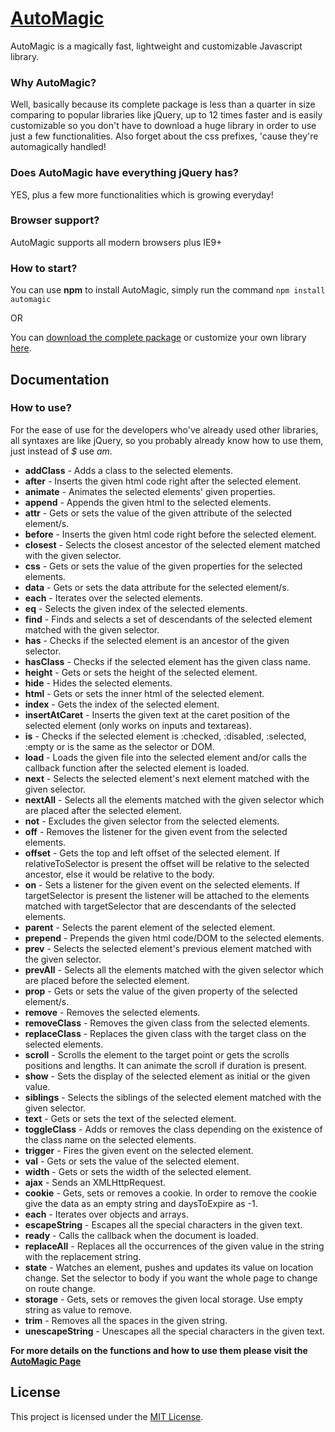 # [AutoMagic](http://a-jafari.com/Projects/AutoMagic)

AutoMagic is a magically fast, lightweight and customizable Javascript library.

### Why AutoMagic?

Well, basically because its complete package is less than a quarter in size comparing to popular libraries like jQuery, up to 12 times faster and is easily customizable so you don't have to download a huge library in order to use just a few functionalities. Also forget about the css prefixes, 'cause they're automagically handled!

### Does AutoMagic have everything jQuery has?

YES, plus a few more functionalities which is growing everyday!

### Browser support?

AutoMagic supports all modern browsers plus IE9+

### How to start?

You can use **npm** to install AutoMagic, simply run the command `npm install automagic`

OR

You can [download the complete package](http://a-jafari.com/Files/AutoMagic.zip) or customize your own library [here](http://a-jafari.com/Projects/AutoMagic).

## Documentation

### How to use?

For the ease of use for the developers who've already used other libraries, all syntaxes are like jQuery, so you probably already know how to use them, just instead of *$* use *am*.

* **addClass** - Adds a class to the selected elements.
* **after** - Inserts the given html code right after the selected element.
* **animate** - Animates the selected elements' given properties.
* **append** - Appends the given html to the selected elements.
* **attr** - Gets or sets the value of the given attribute of the selected element/s.
* **before** - Inserts the given html code right before the selected element.
* **closest** - Selects the closest ancestor of the selected element matched with the given selector. 
* **css** - Gets or sets the value of the given properties for the selected elements.
* **data** - Gets or sets the data attribute for the selected element/s.
* **each** - Iterates over the selected elements.
* **eq** - Selects the given index of the selected elements.
* **find** - Finds and selects a set of descendants of the selected element matched with the given selector.
* **has** - Checks if the selected element is an ancestor of the given selector.
* **hasClass** - Checks if the selected element has the given class name.
* **height** - Gets or sets the height of the selected element.
* **hide** - Hides the selected elements.
* **html** - Gets or sets the inner html of the selected element.
* **index** - Gets the index of the selected element.
* **insertAtCaret** - Inserts the given text at the caret position of the selected element (only works on inputs and textareas).
* **is** - Checks if the selected element is :checked, :disabled, :selected, :empty or is the same as the selector or DOM.
* **load** - Loads the given file into the selected element and/or calls the callback function after the selected element is loaded.
* **next** - Selects the selected element's next element matched with the given selector.
* **nextAll** - Selects all the elements matched with the given selector which are placed after the selected element.
* **not** - Excludes the given selector from the selected elements.
* **off** - Removes the listener for the given event from the selected elements.
* **offset** - Gets the top and left offset of the selected element. If relativeToSelector is present the offset will be relative to the selected ancestor, else it would be relative to the body.
* **on** - Sets a listener for the given event on the selected elements. If targetSelector is present the listener will be attached to the elements matched with targetSelector that are descendants of the selected elements.
* **parent** - Selects the parent element of the selected element.
* **prepend** - Prepends the given html code/DOM to the selected elements.
* **prev** - Selects the selected element's previous element matched with the given selector.
* **prevAll** - Selects all the elements matched with the given selector which are placed before the selected element.
* **prop** - Gets or sets the value of the given property of the selected element/s.
* **remove** - Removes the selected elements.
* **removeClass** - Removes the given class from the selected elements.
* **replaceClass** - Replaces the given class with the target class on the selected elements.
* **scroll** - Scrolls the element to the target point or gets the scrolls positions and lengths. It can animate the scroll if duration is present.
* **show** - Sets the display of the selected element as initial or the given value.
* **siblings** - Selects the siblings of the selected element matched with the given selector.
* **text** - Gets or sets the text of the selected element.
* **toggleClass** - Adds or removes the class depending on the existence of the class name on the selected elements.
* **trigger** - Fires the given event on the selected element.
* **val** - Gets or sets the value of the selected element.
* **width** - Gets or sets the width of the selected element.
* **ajax** - Sends an XMLHttpRequest.
* **cookie** - Gets, sets or removes a cookie. In order to remove the cookie give the data as an empty string and daysToExpire as -1.
* **each** - Iterates over objects and arrays.
* **escapeString** - Escapes all the special characters in the given text.
* **ready** - Calls the callback when the document is loaded.
* **replaceAll** - Replaces all the occurrences of the given value in the string with the replacement string.
* **state** - Watches an element, pushes and updates its value on location change. Set the selector to body if you want the whole page to change on route change.
* **storage** - Gets, sets or removes the given local storage. Use empty string as value to remove.
* **trim** - Removes all the spaces in the given string.
* **unescapeString** - Unescapes all the special characters in the given text.

**For more details on the functions and how to use them please visit the [AutoMagic Page](http://a-jafari.com/Projects/AutoMagic)**

## License

This project is licensed under the [MIT License](https://raw.githubusercontent.com/Amin52J/AutoMagic/master/LICENSE).